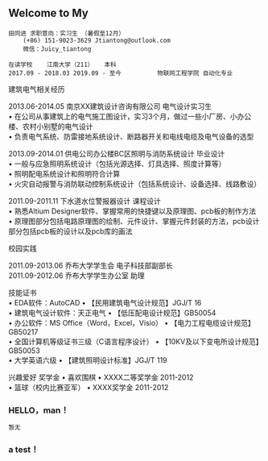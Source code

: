 ## Welcome to My

	田同进	求职意向：实习生 （暑假至12月）	
		(+86) 151-9023-3629	Jtiantong@outlook.com	
		微信：Juicy_tiantong	
	
	在读学校	江南大学（211）	本科	
	2017.09 - 2018.03 2019.09 - 至今      	物联网工程学院	自动化专业	
	
	
建筑电气相关经历	
	
2013.06-2014.05	南京XX建筑设计咨询有限公司	 电气设计实习生		
•	在公司从事建筑上的电气施工图设计，实习3个月，做过一些小厂房、小办公楼、农村小别墅的电气设计		
•	负责电气系统、防雷接地系统设计、断路器开关和电线电缆及电气设备的选型		
	
2013.09-2014.01	供电公司办公楼BC区照明与消防系统设计	 	毕业设计		
•	一般与应急照明系统设计（包括光源选择、灯具选择、照度计算等）		
•	照明配电系统设计和照明符合计算		
•	火灾自动报警与消防联动控制系统设计（包括系统设计、设备选择、线路敷设）		
	
2011.09-2011.11	下水道水位警报器设计	 	课程设计		
•	熟悉Altium Designer软件、掌握常用的快捷键以及原理图、pcb板的制作方法		
•	原理图部分包括电路原理图的绘制、元件设计、掌握元件封装的方法，pcb设计部分包括pcb板的设计以及pcb库的画法		
	
校园实践	
	
2011.09-2013.06	乔布大学学生会	 	电子科技部副部长		
2011.09-2012.06	乔布大学学生办公室	 	助理		
	
	
技能证书	
•	EDA软件：AutoCAD	•	【民用建筑电气设计规范】JGJ/T 16		
•	建筑电气设计软件：天正电气	•	【低压配电设计规范】GB50054		
•	办公软件：MS Office（Word，Excel，Visio）	•	【电力工程电缆设计规范】GB50217		
•	全国计算机等级证书三级（C语言程序设计）	•	【10KV及以下变电所设计规范】GB50053		
•	大学英语六级	•	【建筑照明设计标准】JGJ/T 119		
	
兴趣爱好	奖学金	
•	喜欢围棋	•	XXXX二等奖学金	2011-2012		
•	篮球（校内比赛亚军）	•	XXXX奖学金	2011-2012		

### HELLO，man！



```markdown
暂无
```

### a test！

